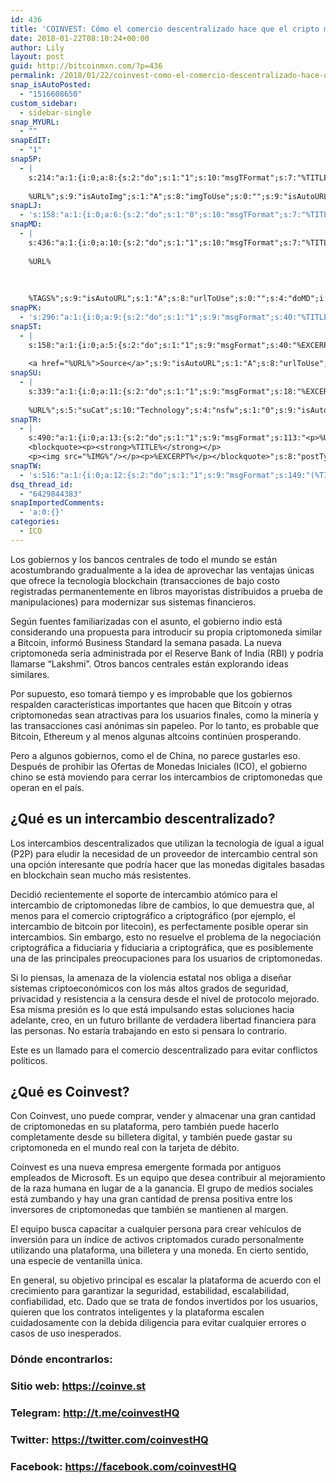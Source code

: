 ```yaml
---
id: 436
title: 'COINVEST: Cómo el comercio descentralizado hace que el cripto mercado sea más seguro'
date: 2018-01-22T08:10:24+00:00
author: Lily
layout: post
guid: http://bitcoinmxn.com/?p=436
permalink: /2018/01/22/coinvest-como-el-comercio-descentralizado-hace-que-el-cripto-mercado-sea-mas-seguro/
snap_isAutoPosted:
  - "1516608650"
custom_sidebar:
  - sidebar-single
snap_MYURL:
  - ""
snapEdIT:
  - "1"
snap5P:
  - |
    s:214:"a:1:{i:0;a:8:{s:2:"do";s:1:"1";s:10:"msgTFormat";s:7:"%TITLE%";s:9:"msgFormat";s:18:"%EXCERPT%
    
    %URL%";s:9:"isAutoImg";s:1:"A";s:8:"imgToUse";s:0:"";s:9:"isAutoURL";s:1:"A";s:8:"urlToUse";s:0:"";s:4:"do5P";i:0;}}";
snapLJ:
  - 's:158:"a:1:{i:0;a:6:{s:2:"do";s:1:"0";s:10:"msgTFormat";s:7:"%TITLE%";s:9:"msgFormat";s:9:"%EXCERPT%";s:9:"isAutoURL";s:1:"A";s:8:"urlToUse";s:0:"";s:4:"doLJ";i:0;}}";'
snapMD:
  - |
    s:436:"a:1:{i:0;a:10:{s:2:"do";s:1:"1";s:10:"msgTFormat";s:7:"%TITLE%";s:9:"msgFormat";s:32:"%EXCERPT%
    
    %URL%
    
    
    
    %TAGS%";s:9:"isAutoURL";s:1:"A";s:8:"urlToUse";s:0:"";s:4:"doMD";i:0;s:8:"isPosted";s:1:"1";s:4:"pgID";s:12:"da375a947946";s:7:"postURL";s:137:"https://medium.com/@BitcoinMXN/coinvest-c%C3%B3mo-el-comercio-descentralizado-hace-que-el-cripto-mercado-sea-m%C3%A1s-seguro-da375a947946";s:5:"pDate";s:19:"2018-01-22 08:10:27";}}";
snapPK:
  - 's:296:"a:1:{i:0;a:9:{s:2:"do";s:1:"1";s:9:"msgFormat";s:40:"%TITLE% - %URL% #bitcoin #mexico #crypto";s:9:"isAutoURL";s:1:"A";s:8:"urlToUse";s:0:"";s:4:"doPK";i:0;s:8:"isPosted";s:1:"1";s:4:"pgID";i:1366918379;s:7:"postURL";s:30:"https://www.plurk.com/p/mltsyz";s:5:"pDate";s:19:"2018-01-22 08:10:31";}}";'
snapST:
  - |
    s:158:"a:1:{i:0;a:5:{s:2:"do";s:1:"1";s:9:"msgFormat";s:40:"%EXCERPT%
    
    <a href="%URL%">Source</a>";s:9:"isAutoURL";s:1:"A";s:8:"urlToUse";s:0:"";s:4:"doST";i:0;}}";
snapSU:
  - |
    s:339:"a:1:{i:0;a:11:{s:2:"do";s:1:"1";s:9:"msgFormat";s:18:"%EXCERPT%
    
    %URL%";s:5:"suCat";s:10:"Technology";s:4:"nsfw";s:1:"0";s:9:"isAutoURL";s:1:"A";s:8:"urlToUse";s:0:"";s:4:"doSU";i:0;s:8:"isPosted";s:1:"1";s:4:"pgID";s:6:"2lLFTW";s:7:"postURL";s:45:"http://www.stumbleupon.com/su/2lLFTW/comments";s:5:"pDate";s:19:"2018-01-22 08:10:48";}}";
snapTR:
  - |
    s:490:"a:1:{i:0;a:13:{s:2:"do";s:1:"1";s:9:"msgFormat";s:113:"<p>%URL%</p>
    <blockquote><p><strong>%TITLE%</strong></p>
    <p><img src="%IMG%"/></p><p>%EXCERPT%</p></blockquote>";s:8:"postType";s:1:"T";s:10:"msgTFormat";s:7:"%TITLE%";s:9:"isAutoImg";s:1:"A";s:8:"imgToUse";s:0:"";s:9:"isAutoURL";s:1:"A";s:8:"urlToUse";s:0:"";s:4:"doTR";i:0;s:8:"isPosted";s:1:"1";s:4:"pgID";i:169993073993;s:7:"postURL";s:46:"http://bitcoinmxn.tumblr.com/post/169993073993";s:5:"pDate";s:19:"2018-01-22 08:10:50";}}";
snapTW:
  - 's:516:"a:1:{i:0;a:12:{s:2:"do";s:1:"1";s:9:"msgFormat";s:149:"(%TITLE%) - %URL% #bitcoin #criptomonedas #criptomoneda #blockchain #bitcoinMexico #bitcoinpanama #bitcoinvenezuela #ethereum #mexico #cryptocurrency";s:8:"attchImg";s:1:"1";s:9:"isAutoImg";s:1:"A";s:8:"imgToUse";s:0:"";s:9:"isAutoURL";s:1:"A";s:8:"urlToUse";s:0:"";s:4:"doTW";i:0;s:8:"isPosted";s:1:"1";s:4:"pgID";s:18:"955352046571589632";s:7:"postURL";s:57:"https://twitter.com/mxn_bitcoin/status/955352046571589632";s:5:"pDate";s:19:"2018-01-22 08:10:51";}}";'
dsq_thread_id:
  - "6429844383"
snapImportedComments:
  - 'a:0:{}'
categories:
  - ICO
---
```

Los gobiernos y los bancos centrales de todo el mundo se están acostumbrando gradualmente a la idea de aprovechar las ventajas únicas que ofrece la tecnología blockchain (transacciones de bajo costo registradas permanentemente en libros mayoristas distribuidos a prueba de manipulaciones) para modernizar sus sistemas financieros.

Según fuentes familiarizadas con el asunto, el gobierno indio está considerando una propuesta para introducir su propia criptomoneda similar a Bitcoin, informó Business Standard la semana pasada. La nueva criptomoneda sería administrada por el Reserve Bank of India (RBI) y podría llamarse &#8220;Lakshmi&#8221;. Otros bancos centrales están explorando ideas similares.

Por supuesto, eso tomará tiempo y es improbable que los gobiernos respalden características importantes que hacen que Bitcoin y otras criptomonedas sean atractivas para los usuarios finales, como la minería y las transacciones casi anónimas sin papeleo. Por lo tanto, es probable que Bitcoin, Ethereum y al menos algunas altcoins continúen prosperando.

Pero a algunos gobiernos, como el de China, no parece gustarles eso. Después de prohibir las Ofertas de Monedas Iniciales (ICO), el gobierno chino se está moviendo para cerrar los intercambios de criptomonedas que operan en el país.

## ¿Qué es un intercambio descentralizado?

Los intercambios descentralizados que utilizan la tecnología de igual a igual (P2P) para eludir la necesidad de un proveedor de intercambio central son una opción interesante que podría hacer que las monedas digitales basadas en blockchain sean mucho más resistentes.

Decidió recientemente el soporte de intercambio atómico para el intercambio de criptomonedas libre de cambios, lo que demuestra que, al menos para el comercio criptográfico a criptográfico (por ejemplo, el intercambio de bitcoin por litecoin), es perfectamente posible operar sin intercambios. Sin embargo, esto no resuelve el problema de la negociación criptográfica a fiduciaria y fiduciaria a criptográfica, que es posiblemente una de las principales preocupaciones para los usuarios de criptomonedas.

Si lo piensas, la amenaza de la violencia estatal nos obliga a diseñar sistemas criptoeconómicos con los más altos grados de seguridad, privacidad y resistencia a la censura desde el nivel de protocolo mejorado. Esa misma presión es lo que está impulsando estas soluciones hacia adelante, creo, en un futuro brillante de verdadera libertad financiera para las personas. No estaría trabajando en esto si pensara lo contrario.

Este es un llamado para el comercio descentralizado para evitar conflictos políticos.

## ¿Qué es Coinvest?

Con Coinvest, uno puede comprar, vender y almacenar una gran cantidad de criptomonedas en su plataforma, pero también puede hacerlo completamente desde su billetera digital, y también puede gastar su criptomoneda en el mundo real con la tarjeta de débito.

Coinvest es una nueva empresa emergente formada por antiguos empleados de Microsoft. Es un equipo que desea contribuir al mejoramiento de la raza humana en lugar de a la ganancia. El grupo de medios sociales está zumbando y hay una gran cantidad de prensa positiva entre los inversores de criptomonedas que también se mantienen al margen.

El equipo busca capacitar a cualquier persona para crear vehículos de inversión para un índice de activos criptomados curado personalmente utilizando una plataforma, una billetera y una moneda. En cierto sentido, una especie de ventanilla única.

En general, su objetivo principal es escalar la plataforma de acuerdo con el crecimiento para garantizar la seguridad, estabilidad, escalabilidad, confiabilidad, etc. Dado que se trata de fondos invertidos por los usuarios, quieren que los contratos inteligentes y la plataforma escalen cuidadosamente con la debida diligencia para evitar cualquier errores o casos de uso inesperados.

### Dónde encontrarlos:

### Sitio web: <https://coinve.st>

### Telegram: <http://t.me/coinvestHQ>

### Twitter: <https://twitter.com/coinvestHQ>

### Facebook: <https://facebook.com/coinvestHQ>